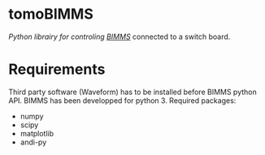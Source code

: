 # tomoBIMMS
*Python librairy for controling [BIMMS](https://www.hardware-x.com/article/S2468-0672(22)00132-8/fulltext)* connected to a switch board.

# Requirements

Third party software (Waveform) has to be installed before BIMMS python API. 
BIMMS has been developped for python 3.
Required packages:
- numpy
- scipy
- matplotlib
- andi-py